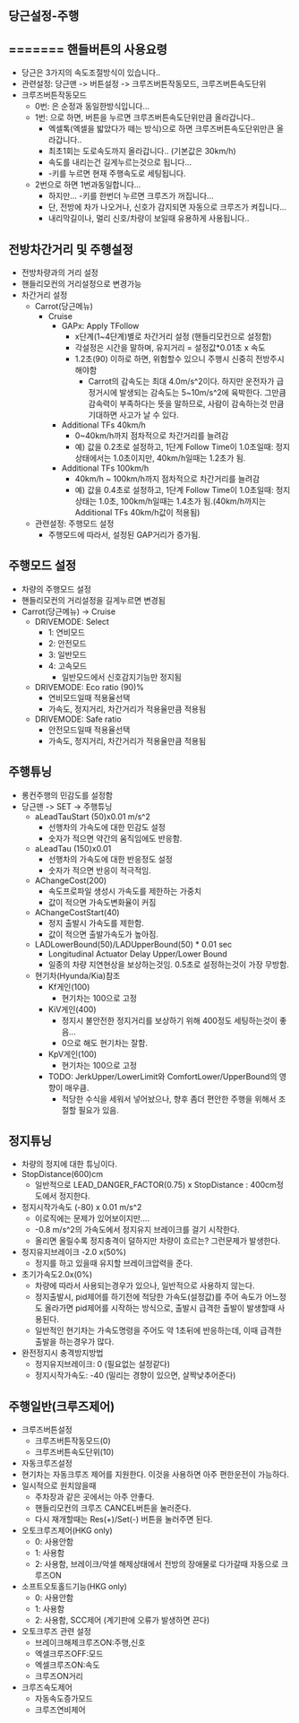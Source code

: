 당근설정-주행
------

=======
핸들버튼의 사용요령
------
* 당근은 3가지의 속도조절방식이 있습니다..
* 관련설정: 당근맨 -> 버튼설정 -> 크루즈버튼작동모드, 크루즈버튼속도단위
* 크루즈버튼작동모드
  * 0번: 은 순정과 동일한방식입니다...
  * 1번: 으로 하면, 버튼을 누르면 크루즈버튼속도단위만큼  올라갑니다..
    * 엑셀톡(엑셀을 밟았다가 떼는 방식)으로 하면 크루즈버튼속도단위만큰 올라갑니다..
    * 최초1회는 도로속도까지 올라갑니다.. (기본값은 30km/h)
    * 속도를 내리는건 길게누르는것으로 됩니다...
    * -키를 누르면 현재 주행속도로 세팅됩니다.
  * 2번으로 하면 1번과동일합니다...
    * 하지만... -키를 한번더 누르면 크루즈가 꺼집니다...
    * 단, 전방에 차가 나오거나, 신호가 감지되면 자동으로 크루즈가 켜집니다...
    * 내리막길이나, 멀리 신호/차량이 보일때 유용하게 사용됩니다..
 
전방차간거리 및 주행설정
------
* 전방차량과의 거리 설정
* 핸들리모컨의 거리설정으로 변경가능
* 차간거리 설정  
  * Carrot(당근메뉴)
    * Cruise
      * GAPx: Apply TFollow
        * x단계(1~4단계)별로 차간거리 설정 (핸들리모컨으로 설정함)
        * 각설정은 시간을 말하며, 유지거리 = 설정값*0.01초 x 속도
        * 1.2초(90) 이하로 하면, 위험할수 있으니 주행시 신중히 전방주시해야함
          * Carrot의 감속도는 최대 4.0m/s^2이다. 하지만 운전자가 급정거시에 발생되는 감속도는 5~10m/s^2에 육박한다. 그만큼 감속력이 부족하다는 뜻을 말하므로, 사람이 감속하는것 만큼 기대하면 사고가 날 수 있다.
      * Additional TFs 40km/h
        * 0~40km/h까지 점차적으로 차간거리를 늘려감
        * 예) 값을 0.2초로 설정하고, 1단계 Follow Time이 1.0초일때: 정지상태에서는 1.0초이지만, 40km/h일때는 1.2초가 됨.
      * Additional TFs 100km/h
        * 40km/h ~ 100km/h까지 점차적으로 차간거리를 늘려감
        * 예) 값을 0.4초로 설정하고, 1단계 Follow Time이 1.0초일때: 정지상태는 1.0초, 100km/h일때는 1.4초가 됨.(40km/h까지는 Additional TFs 40km/h값이 적용됨)
  * 관련설정: 주행모드 설정
    * 주행모드에 따라서, 설정된 GAP거리가 증가됨.
       
주행모드 설정
------
  * 차량의 주행모드 설정
  * 핸들리모컨의 거리설정을 길게누르면 변경됨 
  * Carrot(당근메뉴) -> Cruise
    * DRIVEMODE: Select
      * 1: 연비모드 
      * 2: 안전모드
      * 3: 일반모드
      * 4: 고속모드
        * 일반모드에서 신호감지기능만 정지됨
    * DRIVEMODE: Eco ratio (90)%
      * 연비모드일때 적용율선택
      * 가속도, 정지거리, 차간거리가 적용율만큼 적용됨
    * DRIVEMODE: Safe ratio
      * 안전모드일때 적용율선택
      * 가속도, 정지거리, 차간거리가 적용율만큼 적용됨

주행튜닝
------
  * 롱컨주행의 민감도를 설정함  
  * 당근맨 -> SET -> 주행튜닝
    * aLeadTauStart (50)x0.01 m/s^2
      * 선행차의 가속도에 대한 민감도 설정
      * 숫자가 적으면 약간의 움직임에도 반응함.
    * aLeadTau (150)x0.01
      * 선행차의 가속도에 대한 반응정도 설정
      * 숫자가 적으면 반응이 적극적임.
    * AChangeCost(200)
      * 속도프로파일 생성시 가속도를 제한하는 가중치
      * 값이 적으면 가속도변화율이 커짐
    * AChangeCostStart(40)
      * 정지 출발시 가속도를 제한함.
      * 값이 적으면 출발가속도가 높아짐.
    * LADLowerBound(50)/LADUpperBound(50)  * 0.01 sec
      * Longitudinal Actuator Delay Upper/Lower Bound
      * 일종의 차량 지연현상을 보상하는것임. 0.5초로 설정하는것이 가장 무방함.
    * 현기차(Hyunda/Kia)참조
      * Kf게인(100)
        * 현기차는 100으로 고정
      * KiV게인(400)
        * 정지시 불안전한 정지거리를 보상하기 위해 400정도 세팅하는것이 좋음...
        * 0으로 해도 현기차는 잘함.
      * KpV게인(100)
        * 현기차는 100으로 고정        
      * TODO: JerkUpper/LowerLimit와 ComfortLower/UpperBound의 영향이 매우큼.
        * 적당한 수식을 세워서 넣어놨으나, 향후 좀더 편안한 주행을 위해서 조절할 필요가 있음.

정지튜닝
------
* 차량의 정지에 대한 튜닝이다.
* StopDistance(600)cm
  * 일반적으로 LEAD_DANGER_FACTOR(0.75)  x StopDistance : 400cm정도에서 정지한다.
* 정지시작가속도  (-80) x 0.01 m/s^2
  * 이로직에는 문제가 있어보이지만....
  * -0.8 m/s^2의 가속도에서 정지유지 브레이크를 걸기 시작한다.
  * 올리면 올릴수록 정지충격이 덜하지만 차량이 흐르는? 그런문제가 발생한다.
* 정지유지브레이크 -2.0 x(50%)
  * 정지를 하고 있을때 유지할 브레이크압력을 준다.
* 초기가속도2.0x(0%)  
  * 차량에 따라서 사용되는경우가 있으나, 일반적으로 사용하지 않는다.
  * 정지출발시, pid제어를 하기전에 적당한 가속도(설정값)를 주어 속도가 어느정도 올라가면 pid제어를 시작하는 방식으로, 출발시 급격한 출발이 발생할때 사용된다.
  * 일반적인 현기차는 가속도명령을 주어도 약 1초뒤에 반응하는데, 이때 급격한 출발을 하는경우가 많다.
* 완전정지시 충격방지방법
  * 정지유지브레이크: 0 (필요없는 설정같다)
  * 정지시작가속도: -40 (밀리는 경향이 있으면, 살짝낮추어준다)


주행일반(크루즈제어)
------
* 크루즈버튼설정
  * 크루즈버튼작동모드(0)
  * 크루즈버튼속도단위(10) 
* 자동크루즈설정
 * 현기차는 자동크루즈 제어를 지원한다. 이것을 사용하면 아주 편한운전이 가능하다.
 * 일시적으로 원치않을때
   * 주차장과 같은 곳에서는 아주 안좋다.
   * 핸들리모컨의 크루즈 CANCEL버튼을 눌러준다.
   * 다시 재개할때는 Res(+)/Set(-) 버튼을 눌러주면 된다.
  * 오토크루즈제어(HKG only)
    * 0: 사용안함
    * 1: 사용함
    * 2: 사용함, 브레이크/악셀 해제상태에서 전방의 장애물로 다가갈때 자동으로 크루즈ON
  * 소프트오토홀드기능(HKG only)
    * 0: 사용안함
    * 1: 사용함
    * 2: 사용함, SCC제어 (계기판에 오류가 발생하면 끈다)
  * 오토크루즈 관련 설정
    * 브레이크해제크루즈ON:주행,신호
    * 엑셀크루즈OFF:모드
    * 엑셀크루즈ON:속도
    * 크루즈ON거리
* 크루즈속도제어
  * 자동속도증가모드
  * 크루즈연비제어


